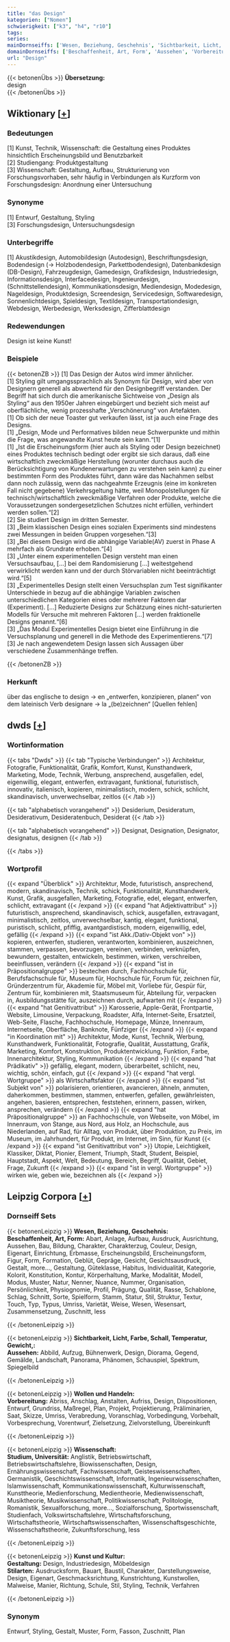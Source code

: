 ```yaml
---
title: "das Design"
kategorien: ["Nomen"]
schwierigkeit: ["k3", "h4", "r10"]
tags:
series:
mainDornseiffs: ['Wesen, Beziehung, Geschehnis', 'Sichtbarkeit, Licht, Farbe, Schall, Temperatur, Gewicht,', 'Wollen und Handeln', 'Wissenschaft', 'Kunst und Kultur']
domainDornseiffs: ['Beschaffenheit, Art, Form', 'Aussehen', 'Vorbereitung', 'Studium, Universität', 'Gestaltung', 'Stilarten']
url: "Design"
---
```


{{< betonenÜbs >}}
**Übersetzung:**  
design  
{{< /betonenÜbs >}}

## Wiktionary [[+](https://de.wiktionary.org/wiki/Design)]

### Bedeutungen
[1] Kunst, Technik, Wissenschaft: die Gestaltung eines Produktes hinsichtlich Erscheinungsbild und Benutzbarkeit  
[2] Studiengang: Produktgestaltung  
[3] Wissenschaft: Gestaltung, Aufbau, Strukturierung von Forschungsvorhaben, sehr häufig in Verbindungen als Kurzform von Forschungsdesign: Anordnung einer Untersuchung  

### Synonyme
[1] Entwurf, Gestaltung, Styling  
[3] Forschungsdesign, Untersuchungsdesign  

### Unterbegriffe
[1] Akustikdesign, Automobildesign (Autodesign), Beschriftungsdesign, Bodendesign (→ Holzbodendesign, Parkettbodendesign), Datenbankdesign (DB-Design), Fahrzeugdesign, Gamedesign, Grafikdesign, Industriedesign, Informationsdesign, Interfacedesign, Ingenieurdesign, (Schnittstellendesign), Kommunikationsdesign, Mediendesign, Modedesign, Nageldesign, Produktdesign, Screendesign, Servicedesign, Softwaredesign, Sonnenlichtdesign, Spieldesign, Textildesign, Transportationdesign, Webdesign, Werbedesign, Werksdesign, Zifferblattdesign  

### Redewendungen
Design ist keine Kunst!  

### Beispiele
{{< betonenZB >}}
[1] Das Design der Autos wird immer ähnlicher.  
[1] Styling gilt umgangssprachlich als Synonym für Design, wird aber von Designern generell als abwertend für den Designbegriff verstanden. Der Begriff hat sich durch die amerikanische Sichtweise von „Design als Styling“ aus den 1950er Jahren eingebürgert und bezieht sich meist auf oberflächliche, wenig prozesshafte „Verschönerung“ von Artefakten.  
[1] Ob sich der neue Toaster gut verkaufen lässt, ist ja auch eine Frage des Designs.  
[1] „Design, Mode und Performatives bilden neue Schwerpunkte und mithin die Frage, was angewandte Kunst heute sein kann.“[1]  
[1] „Ist die Erscheinungsform (hier auch als Styling oder Design bezeichnet) eines Produktes technisch bedingt oder ergibt sie sich daraus, daß eine wirtschaftlich zweckmäßige Herstellung (worunter durchaus auch die Berücksichtigung von Kundenerwartungen zu verstehen sein kann) zu einer bestimmten Form des Produktes führt, dann wäre das Nachahmen selbst dann noch zulässig, wenn das nachgeahmte Erzeugnis (eine im konkreten Fall nicht gegebene) Verkehrsgeltung hätte, weil Monopolstellungen für technisch/wirtschaftlich zweckmäßige Verfahren oder Produkte, welche die Voraussetzungen sondergesetzlichen Schutzes nicht erfüllen, verhindert werden sollen.“[2]  
[2] Sie studiert Design im dritten Semester.  
[3] „Beim klassischen Design eines sozialen Experiments sind mindestens zwei Messungen in beiden Gruppen vorgesehen.“[3]  
[3] „Bei diesem Design wird die abhängige Variable(AV) zuerst in Phase A mehrfach als Grundrate erhoben.“[4]  
[3] „Unter einem experimentellen Design versteht man einen Versuchsaufbau, […] bei dem Randomisierung […] weitestgehend verwirklicht werden kann und der durch Störvariablen nicht beeinträchtigt wird.“[5]  
[3] „Experimentelles Design stellt einen Versuchsplan zum Test signifikanter Unterschiede in bezug auf die abhängige Variablen zwischen unterschiedlichen Kategorien eines oder mehrerer Faktoren dar (Experiment). […] Reduzierte Designs zur Schätzung eines nicht-saturierten Modells für Versuche mit mehreren Faktoren […] werden fraktionelle Designs genannt.“[6]  
[3] „Das Modul Experimentelles Design bietet eine Einführung in die Versuchsplanung und generell in die Methode des Experimentierens.“[7]  
[3] Je nach angewendetem Design lassen sich Aussagen über verschiedene Zusammenhänge treffen.  

{{< /betonenZB >}}
### Herkunft
über das englische to design → en „entwerfen, konzipieren, planen“ von dem lateinisch Verb designare → la „(be)zeichnen“ [Quellen fehlen]  



## dwds [[+](https://www.dwds.de/wb/Design)]

### Wortinformation
{{< tabs "Dwds" >}}
{{< tab "Typische Verbindungen" >}}
Architektur, Fotografie, Funktionalität, Grafik, Komfort, Kunst, Kunsthandwerk, Marketing, Mode, Technik, Werbung, ansprechend, ausgefallen, edel, eigenwillig, elegant, entwerfen, extravagant, funktional, futuristisch, innovativ, italienisch, kopieren, minimalistisch, modern, schick, schlicht, skandinavisch, unverwechselbar, zeitlos
{{< /tab >}}

{{< tab "alphabetisch vorangehend" >}}
Desiderium, Desideratum, Desiderativum, Desideratenbuch, Desiderat
{{< /tab >}}

{{< tab "alphabetisch vorangehend" >}}
Designat, Designation, Designator, designatus, designen
{{< /tab >}}

{{< /tabs >}}

### Wortprofil
{{< expand "Überblick" >}} Architektur, Mode, futuristisch, ansprechend, modern, skandinavisch, Technik, schick, Funktionalität, Kunsthandwerk, Kunst, Grafik, ausgefallen, Marketing, Fotografie, edel, elegant, entwerfen, schlicht, extravagant {{< /expand >}}
{{< expand "hat Adjektivattribut" >}} futuristisch, ansprechend, skandinavisch, schick, ausgefallen, extravagant, minimalistisch, zeitlos, unverwechselbar, kantig, elegant, funktional, puristisch, schlicht, pfiffig, avantgardistisch, modern, eigenwillig, edel, gefällig {{< /expand >}}
{{< expand "ist Akk./Dativ-Objekt von" >}} kopieren, entwerfen, studieren, verantworten, kombinieren, auszeichnen, stammen, verpassen, bevorzugen, vereinen, verbinden, verknüpfen, bewundern, gestalten, entwickeln, bestimmen, wirken, verschreiben, beeinflussen, verändern {{< /expand >}}
{{< expand "ist in Präpositionalgruppe" >}} bestechen durch, Fachhochschule für, Berufsfachschule für, Museum für, Hochschule für, Forum für, zeichnen für, Gründerzentrum für, Akademie für, Möbel mit, Vorliebe für, Gespür für, Zentrum für, kombinieren mit, Staatsmuseum für, Abteilung für, verpacken in, Ausbildungsstätte für, auszeichnen durch, aufwarten mit {{< /expand >}}
{{< expand "hat Genitivattribut" >}} Karosserie, Apple-Gerät, Frontpartie, Website, Limousine, Verpackung, Roadster, Alfa, Internet-Seite, Ersatzteil, Web-Seite, Flasche, Fachhochschule, Homepage, Münze, Innenraum, Internetseite, Oberfläche, Banknote, Fünfziger {{< /expand >}}
{{< expand "in Koordination mit" >}} Architektur, Mode, Kunst, Technik, Werbung, Kunsthandwerk, Funktionalität, Fotografie, Qualität, Ausstattung, Grafik, Marketing, Komfort, Konstruktion, Produktentwicklung, Funktion, Farbe, Innenarchitektur, Styling, Kommunikation {{< /expand >}}
{{< expand "hat Prädikativ" >}} gefällig, elegant, modern, überarbeitet, schlicht, neu, wichtig, schön, einfach, gut {{< /expand >}}
{{< expand "hat vergl. Wortgruppe" >}} als Wirtschaftsfaktor {{< /expand >}}
{{< expand "ist Subjekt von" >}} polarisieren, orientieren, avancieren, ähneln, anmuten, daherkommen, bestimmen, stammen, entwerfen, gefallen, gewährleisten, angehen, basieren, entsprechen, feststehen, erinnern, passen, wirken, ansprechen, verändern {{< /expand >}}
{{< expand "hat Präpositionalgruppe" >}} an Fachhochschule, von Webseite, von Möbel, im Innenraum, von Stange, aus Nord, aus Holz, an Hochschule, aus Niederlanden, auf Rad, für Alltag, von Produkt, über Produktion, zu Preis, im Museum, im Jahrhundert, für Produkt, im Internet, im Sinn, für Kunst {{< /expand >}}
{{< expand "ist Genitivattribut von" >}} Utopie, Leichtigkeit, Klassiker, Diktat, Pionier, Element, Triumph, Stadt, Student, Beispiel, Hauptstadt, Aspekt, Welt, Bedeutung, Bereich, Begriff, Qualität, Gebiet, Frage, Zukunft {{< /expand >}}
{{< expand "ist in vergl. Wortgruppe" >}} wirken wie, geben wie, bezeichnen als {{< /expand >}}

## Leipzig Corpora [[+](https://corpora.uni-leipzig.de/en/res?word=Design&corpusId=deu_newscrawl-public_2018)]

### Dornseiff Sets
{{< betonenLeipzig >}}
**Wesen, Beziehung, Geschehnis:**  
**Beschaffenheit, Art, Form:** Abart, Anlage, Aufbau, Ausdruck, Ausrichtung, Aussehen, Bau, Bildung, Charakter, Charakterzug, Couleur, Design, Eigenart, Einrichtung, Erbmasse, Erscheinungsbild, Erscheinungsform, Figur, Form, Formation, Geblüt, Gepräge, Gesicht, Gesichtsausdruck, Gestalt, more..., Gestaltung, Güteklasse, Habitus, Individualität, Kategorie, Kolorit, Konstitution, Kontur, Körperhaltung, Marke, Modalität, Modell, Modus, Muster, Natur, Nenner, Nuance, Nummer, Organisation, Persönlichkeit, Physiognomie, Profil, Prägung, Qualität, Rasse, Schablone, Schlag, Schnitt, Sorte, Spielform, Stamm, Statur, Stil, Struktur, Textur, Touch, Typ, Typus, Umriss, Varietät, Weise, Wesen, Wesensart, Zusammensetzung, Zuschnitt, less  

{{< /betonenLeipzig >}}


{{< betonenLeipzig >}}
**Sichtbarkeit, Licht, Farbe, Schall, Temperatur, Gewicht,:**  
**Aussehen:** Abbild, Aufzug, Bühnenwerk, Design, Diorama, Gegend, Gemälde, Landschaft, Panorama, Phänomen, Schauspiel, Spektrum, Spiegelbild  

{{< /betonenLeipzig >}}


{{< betonenLeipzig >}}
**Wollen und Handeln:**  
**Vorbereitung:** Abriss, Anschlag, Anstalten, Aufriss, Design, Dispositionen, Entwurf, Grundriss, Maßregel, Plan, Projekt, Projektierung, Präliminarien, Saat, Skizze, Umriss, Verabredung, Voranschlag, Vorbedingung, Vorbehalt, Vorbesprechung, Vorentwurf, Zielsetzung, Zielvorstellung, Übereinkunft  

{{< /betonenLeipzig >}}


{{< betonenLeipzig >}}
**Wissenschaft:**  
**Studium, Universität:** Anglistik, Betriebswirtschaft, Betriebswirtschaftslehre, Biowissenschaften, Design, Ernährungswissenschaft, Fachwissenschaft, Geisteswissenschaften, Germanistik, Geschichtswissenschaft, Informatik, Ingenieurwissenschaften, Islamwissenschaft, Kommunikationswissenschaft, Kulturwissenschaft, Kunsttheorie, Medienforschung, Medientheorie, Medienwissenschaft, Musiktheorie, Musikwissenschaft, Politikwissenschaft, Politologie, Romanistik, Sexualforschung, more..., Sozialforschung, Sportwissenschaft, Studienfach, Volkswirtschaftslehre, Wirtschaftsforschung, Wirtschaftstheorie, Wirtschaftswissenschaften, Wissenschaftsgeschichte, Wissenschaftstheorie, Zukunftsforschung, less  

{{< /betonenLeipzig >}}


{{< betonenLeipzig >}}
**Kunst und Kultur:**  
**Gestaltung:** Design, Industriedesign, Möbeldesign  
**Stilarten:** Ausdrucksform, Bauart, Baustil, Charakter, Darstellungsweise, Design, Eigenart, Geschmacksrichtung, Kunstrichtung, Kunstwollen, Malweise, Manier, Richtung, Schule, Stil, Styling, Technik, Verfahren  

{{< /betonenLeipzig >}}

### Synonym
Entwurf, Styling, Gestalt, Muster, Form, Fasson, Zuschnitt, Plan

